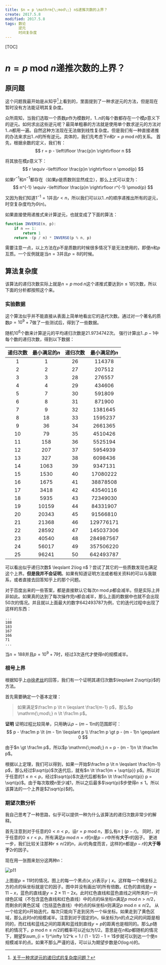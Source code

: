```yaml
---
title: $n = p \mathrm{\;mod\;} n$递推次数的上界？
create: 2017.5.8
modified: 2017.5.8
tags: 数论
      逆元
      时间复杂度
---
```


[TOC]
# $n = p \mathrm{\;mod\;} n$递推次数的上界？
## 原问题
这个问题我最开始是从知乎[^zhihu]上看到的，里面提到了一种求逆元的方法，但是现在暂时没有方法能证明其复杂度。

[^zhihu]: [关于一种求逆元的递归式的复杂度问题？](https://www.zhihu.com/question/59033693)

众所周知，当我们选取一个质数$p$作为模数时，$1..n$的每个数都存在一个模$p$意义下的逆元。如何求出这些逆元呢？最简单粗暴的方法就是使用单个数求逆元的方法对$1..n$都用一遍。自然这种方法现在无法做到线性复杂度。但是我们有一种直接递推的办法来求出$1..n$的所有逆元。具体的，我们先考虑下$n$和$r = p \mathrm{\;mod\;} n$的关系。
首先，根据余数的定义，我们有：
$$
r = p - \left\lfloor \frac{p}n \right\rfloor n
$$

将其放在模$p$意义下：
$$
r \equiv -\left\lfloor \frac{p}n \right\rfloor n \pmod{p}
$$

如果$r^{-1}$和$n^{-1}$都存在（如果$p$是质数则显然成立），那么上式可以变为：
$$
n^{-1} \equiv -\left\lfloor \frac{p}n \right\rfloor r^{-1} \pmod{p}
$$

又因为我们知道$1^{-1} = 1$并且$r < n$，所以我们可以以$1..n$的顺序递推出所有的逆元，时空复杂度均为$\Theta(n)$。

如果直接使用递推式来计算逆元，也就变成了下面的算法：

```js
function INVERSE(n, p):
    if n == 1:
        return 1
    return -(p / n) * INVERSE(p % n, p)
```

需要注意一点，以上方法在$p$不是质数的时候很多情况下是无法使用的，即便$n$和$p$互质。一个反例就是当$n = 3$并且$p = 8$的时候。

## 算法复杂度
该算法的递归次数实际上就是$n = p \mathrm{\;mod\;} n$这个递推式要达到$n \leqslant 1$的次数，所以下面的分析都按照这个来。

### 实验数据
这个算法似乎并不能直接从表面上简单地看出它的迭代次数。通过对一个著名的质数$p = 10^9 + 7$做了一些测试后，得到了一些数据。

随机$10^6$个数来计算逆元的平均递归次数是$21.9734742$次。
强行计算出$1..p - 1$中每个数的递归次数，得到以下数据：

| 递归次数 | 最小满足的$n$ | 递归次数 | 最小满足的$n$|
|:-:|:-:|:-:|:-:|
| $1$ | $1$ | $26$ | $114378$ |
| $2$ | $2$ | $27$ | $207512$ |
| $3$ | $3$ | $28$ | $276557$ |
| $4$ | $4$ | $29$ | $434606$ |
| $5$ | $7$ | $30$ | $591809$ |
| $6$ | $8$ | $31$ | $871900$ |
| $7$ | $9$ | $32$ | $1381645$ |
| $8$ | $18$ | $33$ | $1595237$ |
| $9$ | $36$ | $34$ | $2661365$ |
| $10$ | $79$ | $35$ | $4510426$ |
| $11$ | $158$ | $36$ | $5525194$ |
| $12$ | $207$ | $37$ | $5954939$ |
| $13$ | $327$ | $38$ | $6098436$ |
| $14$ | $1063$ | $39$ | $9347131$ |
| $15$ | $1530$ | $40$ | $17080222$ |
| $16$ | $1675$ | $41$ | $38878508$ |
| $17$ | $3418$ | $42$ | $43540116$ |
| $18$ | $5935$ | $43$ | $72349030$ |
| $19$ | $10159$ | $44$ | $84331907$ |
| $20$ | $20343$ | $45$ | $91566810$ |
| $21$ | $21368$ | $46$ | $129776171$ |
| $22$ | $28592$ | $47$ | $145037306$ |
| $23$ | $40540$ | $48$ | $284987567$ |
| $24$ | $56017$ | $49$ | $357506220$ |
| $25$ | $96241$ | $50$ | $642493787$ |

可以看出似乎递归次数$ \leqslant 2\log n$？尝试了其它的一些质数发现也满足这个上界。**但是我并不会证明**。如果有知道证明方法或者相关资料的可以与我联系，或者直接去回答知乎上的那个问题。

对于百度出来的一些答案，都是直接默认它每次$n \mathrm{\;mod\;} p$都会减半。但是实际上并非如此。如果真的达到了每次操作完$n$都会减半，那么上面的数据中也就不会出现$50$次的情况。并且就以上面最大的数字$642493787$为例，它的迭代过程中出现了这样的东西：

```
...
188
183
167
166
71
...
```

当$n = 188$并且$p = 10^9 + 7$时，经过$3$次迭代才使得$n$的规模减半。

### 根号上界
根据知乎上[@徐老丝](https://www.zhihu.com/question/59033693/answer/162274002)的回答，我们有一个证明其递归次数$\leqslant 2\sqrt{p}$的方法。

首先需要确定一个基本定理：

> 如果满足$\frac1m p \lt n \leqslant \frac1{m-1} p$，那么$p \mathrm{\;mod\;} n \lt \frac1m p$。

**证明** 证明过程比较简单，只用确认$p - (m - 1)n$的范围即可：
$$
p - \frac1m p \lt (m - 1)n \leqslant p \\
\frac1m p \gt p - (m - 1)n \geqslant 0
$$

由于$n \gt \frac1m p$，所以$p \mathrm{\;mod\;} n = p - (m - 1)n \lt \frac1m p$。

根据以上定理，我们可以得到，如果一开始$\frac1m p \lt n \leqslant \frac1{m-1} p$，那么经过$\sqrt{p}$次迭代后，就有$n \lt \frac1{m + \sqrt{p}} p$。所以对于任意的$1 \leqslant n \lt p$，经过$\sqrt{p}$次迭代后都有$n \lt \frac1{\sqrt{p}} p = \sqrt{p}$。由于每次取模$n$至少减$1$，所以之后最多$\sqrt{p}$步使得$n \leqslant 1$。所以该算法的一个上界是$2\sqrt{p}$的。

### 期望次数分析
我自己思考了一种思路，似乎可以提供一种为什么该算法的递归次数非常少的解释。

首先注意到对于任意的$0 \lt n \lt p$，设$r = p \mathrm{\;mod\;} n$，那么有$n \mid (p - r)$。
同时，对于任意的$0 \leqslant r \lt p$，所有满足$p \mathrm{\;mod\;} n = r$的$n$是$p - r$中所有**大于**$r$的因子。
更进一步，我们比较关注那种$r \leqslant n / 2$的$n$，从$r$的角度而言，这样的$n$都是$p - r$的**大于等于**$2r$的因子。

现在用一张图来划分这两种$n$：

![p11](https://git.oschina.net/riteme/blogimg/raw/master/nmodp/example-with-p11.svg)

上图是$p = 11$时的情况。图上的每一个黑点$(x,y)$表示$y \mid x$。这样每一个横坐标上方的点的纵坐标就是它的因子。图中并没有画出$1$的所有倍数。红色的直线是$y = 11 - x$，蓝色的直线是$y = 2 \times 11 - 2x$。此时红色直线和蓝色直线之间所夹的一片绿色区域（不包含蓝色直线和红色直线）中的点的纵坐标$n$满足$p \mathrm{\;mod\;} n > n / 2$，而剩余的黄色区域（包括蓝色直线）中的点的纵坐标$n$则满足$p \mathrm{\;mod\;} n \leqslant n / 2$。
从一个给定的$n$开始迭代，每次只能向下走到另外一个纵坐标。如果走到了黄色区域，那么此时$n$的规模减半。注意到对于固定的$n$，纵坐标为$n$的点之间的间距是相同的，而红线和蓝线之间的距离和蓝线到直线$y = p$的距离也是相同的。那么$p$随机的情况下，$p \mathrm{\;mod\;} n \leqslant n / 2$的概率可以近似为$1/2$。意思是在$n$和$p$都随机的情况下，期望$\sum_{i = 1}^\infty 1/2^k = 1 / (1 - 1/2) - 1 = 1$步就可以到达一个使$n$规模减半的点。如果不那么严谨的话，可以认为期望步数是$O(\log n)$的。
